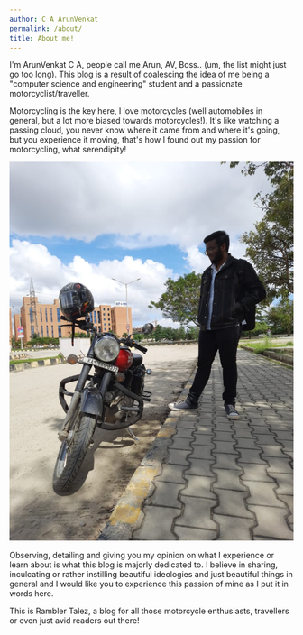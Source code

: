 ```yaml
---
author: C A ArunVenkat
permalink: /about/
title: About me!
---
```




I'm ArunVenkat C A, people call me Arun, AV, Boss.. (um, the list might just go too long).
This blog is a result of coalescing the idea of me being a "computer science and engineering" student and a passionate motorcyclist/traveller.


Motorcycling is the key here, I love motorcycles (well automobiles in general, but a lot more biased towards motorcycles!).
It's like watching a passing cloud, you never know where it came from and where it's going, but you experience it moving,
that's how I found out my passion for motorcycling, what serendipity!


![](/assets/images/intro-post/me-and-bike.jpeg)

Observing, detailing and giving you my opinion on what I experience or learn about is what this blog is majorly dedicated to.
I believe in sharing, inculcating or rather instilling beautiful ideologies and just beautiful things in general and I would like you to experience this passion of mine as I put it in words here.


This is Rambler Talez, a blog for all those motorcycle enthusiasts, travellers or even just avid readers out there!
